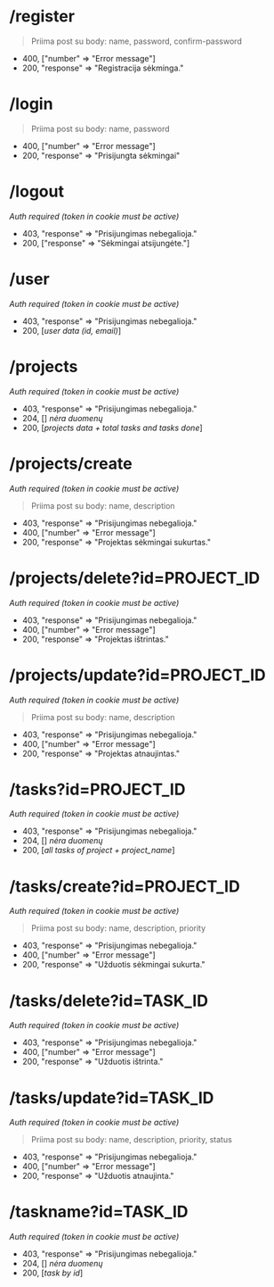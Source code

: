 # /register

> Priima post su body:
> name,
> password,
> confirm-password

- 400, ["number" => "Error message"]
- 200, "response" => "Registracija sėkminga."

# /login

> Priima post su body:
> name,
> password

- 400, ["number" => "Error message"]
- 200, "response" => "Prisijungta sėkmingai"

# /logout

_Auth required (token in cookie must be active)_

- 403, "response" => "Prisijungimas nebegalioja."
- 200, ["response" => "Sėkmingai atsijungėte."]

# /user

_Auth required (token in cookie must be active)_

- 403, "response" => "Prisijungimas nebegalioja."
- 200, [*user data (id, email)*]

# /projects

_Auth required (token in cookie must be active)_

- 403, "response" => "Prisijungimas nebegalioja."
- 204, [] _nėra duomenų_
- 200, [*projects data + total tasks and tasks done*]

# /projects/create

_Auth required (token in cookie must be active)_

> Priima post su body:
> name,
> description

- 403, "response" => "Prisijungimas nebegalioja."
- 400, ["number" => "Error message"]
- 200, "response" => "Projektas sėkmingai sukurtas."

# /projects/delete?id=PROJECT_ID

_Auth required (token in cookie must be active)_

- 403, "response" => "Prisijungimas nebegalioja."
- 400, ["number" => "Error message"]
- 200, "response" => "Projektas ištrintas."

# /projects/update?id=PROJECT_ID

_Auth required (token in cookie must be active)_

> Priima post su body:
> name,
> description

- 403, "response" => "Prisijungimas nebegalioja."
- 400, ["number" => "Error message"]
- 200, "response" => "Projektas atnaujintas."

# /tasks?id=PROJECT_ID

_Auth required (token in cookie must be active)_

- 403, "response" => "Prisijungimas nebegalioja."
- 204, [] _nėra duomenų_
- 200, [*all tasks of project + project_name*]

# /tasks/create?id=PROJECT_ID

_Auth required (token in cookie must be active)_

> Priima post su body:
> name,
> description,
> priority

- 403, "response" => "Prisijungimas nebegalioja."
- 400, ["number" => "Error message"]
- 200, "response" => "Užduotis sėkmingai sukurta."

# /tasks/delete?id=TASK_ID

_Auth required (token in cookie must be active)_

- 403, "response" => "Prisijungimas nebegalioja."
- 400, ["number" => "Error message"]
- 200, "response" => "Užduotis ištrinta."

# /tasks/update?id=TASK_ID

_Auth required (token in cookie must be active)_

> Priima post su body:
> name,
> description,
> priority,
> status

- 403, "response" => "Prisijungimas nebegalioja."
- 400, ["number" => "Error message"]
- 200, "response" => "Užduotis atnaujinta."

# /taskname?id=TASK_ID

_Auth required (token in cookie must be active)_

- 403, "response" => "Prisijungimas nebegalioja."
- 204, [] _nėra duomenų_
- 200, [*task by id*]
